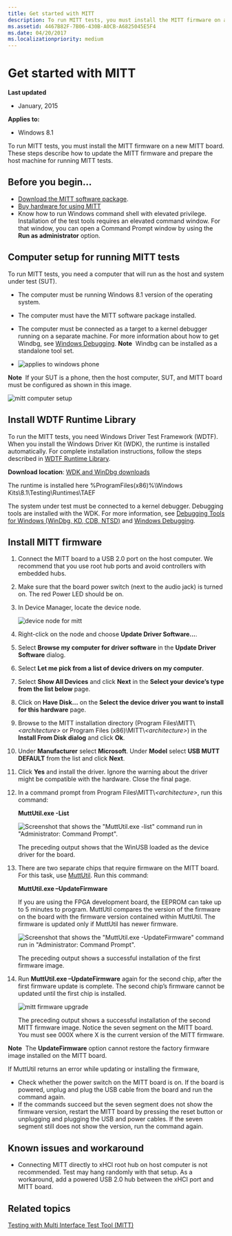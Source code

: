 ```yaml
---
title: Get started with MITT
description: To run MITT tests, you must install the MITT firmware on a new MITT board. These steps describe how to update the MITT firmware and prepare the host machine for running MITT tests.
ms.assetid: 4467B82F-7B06-430B-A0CB-A6825045E5F4
ms.date: 04/20/2017
ms.localizationpriority: medium
---
```


# Get started with MITT


**Last updated**

-   January, 2015

**Applies to:**

-   Windows 8.1

To run MITT tests, you must install the MITT firmware on a new MITT board. These steps describe how to update the MITT firmware and prepare the host machine for running MITT tests.

## Before you begin...


-   [Download the MITT software package](/previous-versions/dn919810(v=vs.85)).
-   [Buy hardware for using MITT](./multi-interface-test-tool--mitt--.md)
-   Know how to run Windows command shell with elevated privilege. Installation of the test tools requires an elevated command window. For that window, you can open a Command Prompt window by using the **Run as administrator** option.

## Computer setup for running MITT tests


To run MITT tests, you need a computer that will run as the host and system under test (SUT).

-   The computer must be running Windows 8.1 version of the operating system.
-   The computer must have the MITT software package installed.
-   The computer must be connected as a target to a kernel debugger running on a separate machine. For more information about how to get Windbg, see [Windows Debugging](../debugger/index.md).
    **Note**  Windbg can be installed as a standalone tool set.

     

-   ![applies to windows phone](images/Phone.png)

**Note**  If your SUT is a phone, then the host computer, SUT, and MITT board must be configured as shown in this image.

![mitt computer setup](images/mitt-computer-setup.jpg)

## Install WDTF Runtime Library


To run the MITT tests, you need Windows Driver Test Framework (WDTF). When you install the Windows Driver Kit (WDK), the runtime is installed automatically. For complete installation instructions, follow the steps described in [WDTF Runtime Library](/windows-hardware/drivers/ddi/index).

**Download location**: [WDK and WinDbg downloads](https://go.microsoft.com/fwlink/p/?LinkId=733614)

The runtime is installed here %ProgramFiles(x86)%\\Windows Kits\\8.1\\Testing\\Runtimes\\TAEF

The system under test must be connected to a kernel debugger. Debugging tools are installed with the WDK. For more information, see [Debugging Tools for Windows (WinDbg, KD, CDB, NTSD)](../debugger/index.md) and [Windows Debugging](../debugger/symbols.md).

## Install MITT firmware


1.  Connect the MITT board to a USB 2.0 port on the host computer. We recommend that you use root hub ports and avoid controllers with embedded hubs.
2.  Make sure that the board power switch (next to the audio jack) is turned on. The red Power LED should be on.
3.  In Device Manager, locate the device node.

    ![device node for mitt](images/install-mitt.png)

4.  Right-click on the node and choose **Update Driver Software...**.
5.  Select **Browse my computer for driver software** in the **Update Driver Software** dialog.
6.  Select **Let me pick from a list of device drivers on my computer**.
7.  Select **Show All Devices** and click **Next** in the **Select your device’s type from the list below** page.
8.  Click on **Have Disk...** on the **Select the device driver you want to install for this hardware** page.
9.  Browse to the MITT installation directory (Program Files\\MITT\\*&lt;architecture&gt;* or Program Files (x86)\\MITT\\*&lt;architecture&gt;*) in the **Install From Disk dialog** and click **Ok**.
10. Under **Manufacturer** select **Microsoft**. Under **Model** select **USB MUTT DEFAULT** from the list and click **Next**.
11. Click **Yes** and install the driver. Ignore the warning about the driver might be compatible with the hardware. Close the final page.
12. In a command prompt from Program Files\\MITT\\*&lt;architecture&gt;*, run this command:

    **MuttUtil.exe -List**

    ![Screenshot that shows the "MuttUtil.exe -list" command run in "Administrator: Command Prompt".](images/mitt-setup1.png)

    The preceding output shows that the WinUSB loaded as the device driver for the board.

13. There are two separate chips that require firmware on the MITT board. For this task, use [MuttUtil](../usbcon/index.md). Run this command:

    **MuttUtil.exe –UpdateFirmware**

    If you are using the FPGA development board, the EEPROM can take up to 5 minutes to program. MuttUtil compares the version of the firmware on the board with the firmware version contained within MuttUtil. The firmware is updated only if MuttUtil has newer firmware.

    ![Screenshot that shows the "MuttUtil.exe -UpdateFirmware" command run in "Administrator: Command Prompt".](images/mitt-setup2.png)

    The preceding output shows a successful installation of the first firmware image.

14. Run **MuttUtil.exe –UpdateFirmware** again for the second chip, after the first firmware update is complete. The second chip’s firmware cannot be updated until the first chip is installed.

    ![mitt firmware upgrade](images/mitt-setup3.png)

    The preceding output shows a successful installation of the second MITT firmware image. Notice the seven segment on the MITT board. You must see 000X where X is the current version of the MITT firmware.

**Note**  The **UpdateFirmware** option cannot restore the factory firmware image installed on the MITT board.

 

If MuttUtil returns an error while updating or installing the firmware,

-   Check whether the power switch on the MITT board is on. If the board is powered, unplug and plug the USB cable from the board and run the command again.
-   If the commands succeed but the seven segment does not show the firmware version, restart the MITT board by pressing the reset button or unplugging and plugging the USB and power cables. If the seven segment still does not show the version, run the command again.

## Known issues and workaround


-   Connecting MITT directly to xHCI root hub on host computer is not recommended. Test may hang randomly with that setup. As a workaround, add a powered USB 2.0 hub between the xHCI port and MITT board.

## Related topics
[Testing with Multi Interface Test Tool (MITT)](./testing-with-multi-interface-test-tool--mitt-.md)